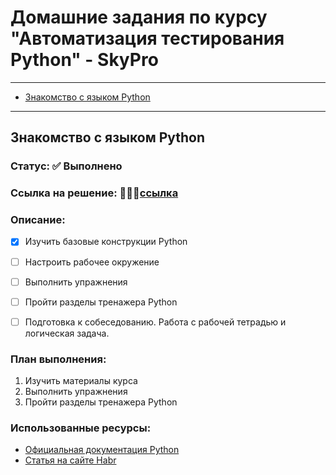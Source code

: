 # Домашние задания по курсу "Автоматизация тестирования Python" - SkyPro

-------

- [Знакомство с языком Python](#Знакомство-с-языком-Python)
  
-------

## Знакомство с языком Python

### Статус: :white_check_mark: Выполнено
### Ссылка на решение: 👨🏻‍💻[ссылка](https://github.com/KlimTester/Skypro_python_homeworks/tree/main/Lesson1)

### Описание:

- [x] Изучить базовые конструкции Python
- [ ] Настроить рабочее окружение
- [ ] Выполнить упражнения
- [ ] Пройти разделы тренажера Python
- [ ] Подготовка к собеседованию. Работа с рабочей тетрадью и логическая задача.



### План выполнения:
1. Изучить материалы курса
2. Выполнить упражнения
3. Пройти разделы тренажера Python


### Использованные ресурсы:
- [Официальная документация Python](https://docs.python.org/3/)
- [Статья на сайте Habr](https://habr.com/ru/articles/794078/)



